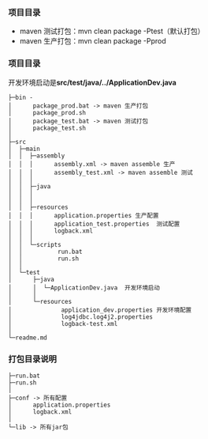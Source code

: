### 项目目录
 - maven 测试打包：mvn clean package -Ptest（默认打包）
 - maven 生产打包：mvn clean package -Pprod
### 项目目录

 开发环境启动是**src/test/java/../ApplicationDev.java**
	
	├─bin -
	│      package_prod.bat -> maven 生产打包
	│      package_prod.sh  
	│      package_test.bat -> maven 测试打包
	│      package_test.sh
	│      
	├─src
	│  ├─main
	│  │  ├─assembly 
	│  │  │      assembly.xml -> maven assemble 生产
	│  │  │      assembly_test.xml -> maven assemble 测试
	│  │  │      
	│  │  ├─java
	│  │  │  
	│  │  │                      
	│  │  ├─resources
	│  │  │      application.properties 生产配置
	│  │  │      application_test.properties  测试配置
	│  │  │      logback.xml
	│  │  │      
	│  │  └─scripts
	│  │          run.bat
	│  │          run.sh
	│  │          
	│  └─test
	│      ├─java
	│      │  └─ApplicationDev.java  开发环境启动
	│      │              
	│      └─resources
	│              application_dev.properties 开发环境配置
	│              log4jdbc.log4j2.properties
	│              logback-test.xml
	│              
	└─readme.md
                     
### 打包目录说明
    
	
	├─run.bat
	├─run.sh
	│  
	├─conf -> 所有配置
	│      application.properties
	│      logback.xml
	│      
	└─lib -> 所有jar包